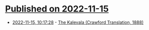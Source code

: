 # [Published on 2022-11-15](index.md)

* [2022-11-15, 10:17:28](https://news.ycombinator.com/item?id=33607386) - [The Kalevala (Crawford Translation, 1888)](https://sacred-texts.com/neu/kveng/)
